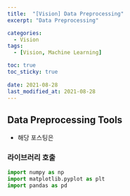 ```yaml
---
title:  "[Vision] Data Preprocessing"
excerpt: "Data Preprocessing"

categories:
  - Vision
tags:
  - [Vision, Machine Learning]

toc: true
toc_sticky: true
 
date: 2021-08-28
last_modified_at: 2021-08-28
---
```

## Data Preprocessing Tools
- 해당 포스팅은 

### 라이브러리 호출
```python
import numpy as np
import matplotlib.pyplot as plt
import pandas as pd
```




```python
```

```python
```

```python
```

```python
```




